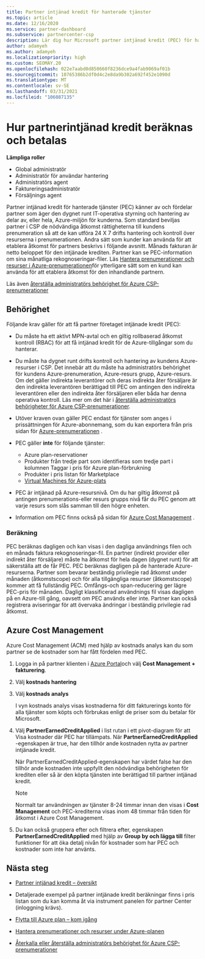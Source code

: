 ```yaml
---
title: Partner intjänad kredit för hanterade tjänster
ms.topic: article
ms.date: 12/16/2020
ms.service: partner-dashboard
ms.subservice: partnercenter-csp
description: Lär dig hur Microsoft partner intjänad kredit (PEC) för hanterade tjänster beräknas och betalas och hur du garanterar att du är berättigad.
author: adamyeh
ms.author: adamyeh
ms.localizationpriority: high
ms.custom: SEOMAY.20
ms.openlocfilehash: 022e7aabd0d850660f8236dce9a4fab9069af01b
ms.sourcegitcommit: 10765386b2df0d4c2e8da9b302a692f452e1090d
ms.translationtype: MT
ms.contentlocale: sv-SE
ms.lasthandoff: 03/31/2021
ms.locfileid: "106087135"
---
```

# <a name="how-the-partner-earned-credit-is-calculated-and-paid"></a>Hur partnerintjänad kredit beräknas och betalas

**Lämpliga roller**

- Global administratör
- Administratör för användar hantering
- Administratörs agent
- Faktureringsadministratör
- Försäljnings agent

Partner intjänad kredit för hanterade tjänster (PEC) känner av och fördelar partner som äger den dygnet runt IT-operativa styrning och hantering av delar av, eller hela, Azure-miljön för kunderna. Som standard beviljas partner i CSP de nödvändiga åtkomst rättigheterna till kundens prenumeration så att de kan utföra 24 X 7 drifts hantering och kontroll över resurserna i prenumerationen. Andra sätt som kunder kan använda för att etablera åtkomst för partners beskrivs i följande avsnitt. Månads fakturan är netto beloppet för den intjänade krediten. Partner kan se PEC-information om sina månatliga rekognoseringar-filer. Läs [Hantera prenumerationer och resurser i Azure-prenumerationen](azure-plan-manage.md)för ytterligare sätt som en kund kan använda för att etablera åtkomst för den inhandlande partnern.

Läs även [återställa administratörs behörighet för Azure CSP-prenumerationer](revoke-reinstate-csp.md)

## <a name="eligibility"></a>Behörighet

Följande krav gäller för att få partner företaget intjänade kredit (PEC): 

- Du måste ha ett aktivt MPN-avtal och en giltig rollbaserad åtkomst kontroll (RBAC) för att få intjänad kredit för de Azure-tillgångar som du hanterar.

- Du måste ha dygnet runt drifts kontroll och hantering av kundens Azure-resurser i CSP. Det innebär att du måste ha administratörs behörighet för kundens Azure-prenumeration, Azure-resurs grupp, Azure-resurs. Om det gäller indirekta leverantörer och deras indirekta åter försäljare är den indirekta leverantören berättigad till PEC om antingen den indirekta leverantören eller den indirekta åter försäljaren eller båda har denna operativa kontroll. Läs mer om det här i [återställa administratörs behörigheter för Azure CSP-prenumerationer](./revoke-reinstate-csp.md).

- Utöver kraven ovan gäller PEC endast för tjänster som anges i prissättningen för Azure-abonnemang, som du kan exportera från pris sidan för [Azure-prenumerationen](https://partner.microsoft.com/commerce/sales) .

- PEC gäller **inte** för följande tjänster:
    - Azure plan-reservationer
    - Produkter från tredje part som identifieras som tredje part i kolumnen Taggar i pris för Azure plan-förbrukning
    - Produkter i pris listan för Marketplace
    - [Virtual Machines för Azure-plats](https://partner.microsoft.com/resources/collection/azure-spot-in-csp#/)

- PEC är intjänad på Azure-resursnivå. Om du har giltig åtkomst på antingen prenumerations-eller resurs grupps nivå får du PEC genom att varje resurs som slås samman till den högre enheten.

- Information om PEC finns också på sidan för [Azure Cost Management](/azure/cost-management-billing/costs/get-started-partners) .

### <a name="calculation"></a>Beräkning

PEC beräknas dagligen och kan visas i den dagliga användnings filen och en månads faktura rekognoseringar-fil. En partner (indirekt provider eller indirekt åter försäljare) måste ha åtkomst för hela dagen (dygnet runt) för att säkerställa att de får PEC. PEC beräknas dagligen på de hanterade Azure-resurserna. Partner som bevarar beständig privilegie rad åtkomst under månaden (åtkomstscope) och för alla tillgängliga resurser (åtkomstscope) kommer att få fullständig PEC. Omfångs-och span-reducering ger lägre PEC-pris för månaden. Dagligt klassificerad användnings fil visas dagligen på en Azure-till gång, oavsett om PEC används eller inte. Partner kan också registrera aviseringar för att övervaka ändringar i beständig privilegie rad åtkomst.

## <a name="azure-cost-management"></a>Azure Cost Management

Azure Cost Management (ACM) med hjälp av kostnads analys kan du som partner se de kostnader som har fått fördelen med PEC.  

1. Logga in på partner klienten i [Azure Portal](https://portal.azure.com)och välj **Cost Management + fakturering**.

2. Välj **kostnads hantering**

3. Välj **kostnads analys**

   I vyn kostnads analys visas kostnaderna för ditt fakturerings konto för alla tjänster som köpts och förbrukas enligt de priser som du betalar för Microsoft.

4. Välj **PartnerEarnedCreditApplied** i list rutan i ett pivot-diagram för att Visa kostnader där PEC har tillämpats. När **PartnerEarnedCreditApplied** -egenskapen är true, har den tillhör ande kostnaden nytta av partner intjänade kredit. 

   När PartnerEarnedCreditApplied-egenskapen har värdet false har den tillhör ande kostnaden inte uppfyllt den nödvändiga behörigheten för krediten eller så är den köpta tjänsten inte berättigad till partner intjänad kredit.

   >[!NOTE] 
   >Normalt tar användningen av tjänster 8-24 timmar innan den visas i **Cost Management** och PEC-krediterna visas inom 48 timmar från tiden för åtkomst i Azure Cost Management.

5. Du kan också gruppera efter och filtrera efter, egenskapen **PartnerEarnedCreditApplied** med hjälp av **Group by och lägga till** filter funktioner för att öka detalj nivån för kostnader som har PEC och kostnader som inte har använts.

## <a name="next-steps"></a>Nästa steg

- [Partner intjänad kredit – översikt](partner-earned-credit.md)

- Detaljerade exempel på partner intjänade kredit beräkningar finns i pris listan som du kan komma åt via instrument panelen för partner Center (inloggning krävs).

- [Flytta till Azure plan – kom igång](azure-plan-get-started.md)

- [Hantera prenumerationer och resurser under Azure-planen](azure-plan-manage.md)

- [Återkalla eller återställa administratörs behörighet för Azure CSP-prenumerationer](revoke-reinstate-csp.md)
